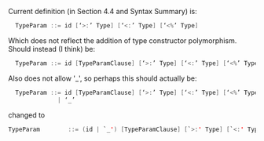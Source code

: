 Current definition (in Section 4.4 and Syntax Summary) is:

```scala
  TypeParam ::= id [‘>:’ Type] [‘<:’ Type] [‘<%’ Type]
```

Which does not reflect the addition of type constructor polymorphism. Should instead (I think) be:

```scala
  TypeParam ::= id [TypeParamClause] [‘>:’ Type] [‘<:’ Type] [‘<%’ Type]
```

Also does not allow '_', so perhaps this should actually be:

```scala
  TypeParam ::= id [TypeParamClause] [‘>:’ Type] [‘<:’ Type] [‘<%’ Type]
              | ‘_’
```
changed to
```scala
TypeParam        ::= (id | `_') [TypeParamClause] [`>:' Type] [`<:' Type] [`<%' Type]
```
